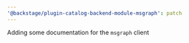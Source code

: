 ```yaml
---
'@backstage/plugin-catalog-backend-module-msgraph': patch
---
```


Adding some documentation for the `msgraph` client
